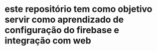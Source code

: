 # este repositório tem como objetivo servir como aprendizado de configuração do firebase e integração com web
